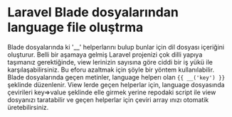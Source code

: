 # Laravel Blade dosyalarından language file oluştrma
Blade dosyalarında ki '__' helperlarını bulup bunlar için dil dosyası içeriğini oluşturur.
Belli bir aşamaya gelmiş Laravel projenizi çok dilli yapıya taşımanız gerektiğinde, view lerinizin sayısına göre ciddi bir iş yükü ile karşılaşabilirsiniz. Bu eforu azaltmak için şöyle bir yöntem kullanılabilir. Blade dosyalarında geçen metinler, language helperı olan `{{ __('key') }}` şeklinde düzenlenir. View lerde geçen helperlar için, language dosyasında çevirileri key=>value şeklinde elle girmek yerine repodaki script ile view dosyanızı taratabilir ve geçen helperlar için çeviri array ınızı otomatik üretebilirsiniz.

